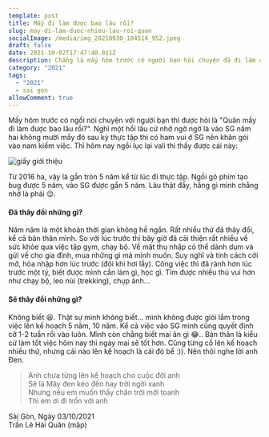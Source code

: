 ```yaml
---
template: post
title: Mầy đi làm được bao lâu rồi?
slug: may-di-lam-duoc-nhieu-lau-roi-quan
socialImage: /media/img_20210930_184514_952.jpeg
draft: false
date: 2021-10-02T17:47:40.011Z
description: Chẳng là mấy hôm trước có người bạn hỏi chuyện đã đi làm được bao lâu...
category: "2021"
tags:
  - "2021"
  - sai gon
allowComment: true
---
```

Mấy hôm trước có ngồi nói chuyện với người bạn thì được hỏi là "Quân mầy đi làm được bao lâu rồi?". Nghĩ một hồi lâu cứ nhớ ngờ ngờ là vào SG năm hai không mười mấy đó sau kỳ thực tập thì có ham vui ở SG nên khăn gói vào nam kiếm việc. Thì hôm nay ngồi lục lại vali thì thấy được cái này:

![giấy giới thiệu](/media/img_20211003_003643.jpeg "giấy giới thiệu")

Từ 2016 ha, vậy là gần tròn 5 năm kể từ lúc đi thực tập. Ngồi gõ phím tạo bug được 5 năm, vào SG được gần 5 năm. Lâu thật đấy, hằng gì mình chẳng nhớ là phải 😌.

#### Đã thây đổi những gì?

Năm năm là một khoản thời gian không hề ngắn. Rất nhiều thứ đã thây đổi, kể cả bản thân mình. So với lúc trước thì bây giờ đã cải thiện rất nhiều về sức khỏe qua việc tập gym, chạy bộ. Về mặt thu nhập có thể dành dụm và gửi về cho gia đình, mua những gì mà mình muốn. Suy nghĩ và tính cách cởi mở, hòa nhập hơn lúc trước (đôi khi hơi lầy). Công việc thì đã rành hơn lúc trước một tý, biết được mình cần làm gì, học gì. Tìm được nhiều thú vui hơn như chạy bộ, leo núi (trekking), chụp ảnh...

#### Sẽ thây đổi những gì?

Không biết 😆. Thật sự mình không biết... mình không được giỏi lắm trong việc lên kế hoạch 5 năm, 10 năm. Kể cả việc vào SG mình cũng quyết định cỡ 1-2 tuần rồi vào luôn. Mình còn chẳng biết mai ăn gì 😂.. Bản thân là kiểu cứ làm tốt việc hôm nay thì ngày mai sẽ tốt hơn. Cũng từng cố lên kế hoạch nhiều thứ, nhưng cái nào lên kế hoạch là cái đó bể :)). Nên thôi nghe lời anh Đen.

> Anh chưa từng lên kế hoạch cho cuộc đời anh\
> Sẽ là Mây đen kéo đến hay trời ngời xanh\
> Nhưng nếu em muốn thấy chân trời mới toanh\
> Thì em ơi đi trốn với anh

Sài Gòn, Ngày 03/10/2021\
Trần Lê Hải Quân (mập)